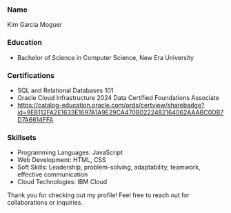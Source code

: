 ### Name
Kim Garcia Moguer

### Education
- Bachelor of Science in Computer Science, New Era University

### Certifications
- SQL and Relational Databases 101
- Oracle Cloud Infrastructure 2024 Data Certified Foundations Associate
- https://catalog-education.oracle.com/ords/certview/sharebadge?id=9EB112FA2E1633E1697A1A9E29CA470B0222482164062AAABC0DB7D7A6614FFA

### Skillsets
- Programming Languages: JavaScript
- Web Development: HTML, CSS
- Soft Skills: Leadership, problem-solving, adaptability, teamwork, effective communication
- Cloud Technologies: IBM Cloud

Thank you for checking out my profile! Feel free to reach out for collaborations or inquiries.
